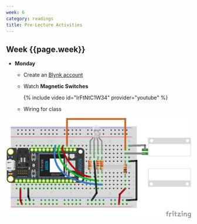 ```yaml
---
week: 6
category: readings
title: Pre-Lecture Activities
---
```


## Week {{page.week}}

* **Monday**
  
  * Create an [Blynk account](https://blynk.cloud/) 
    
  * Watch **Magnetic Switches**
    
    {% include video id="IrFtNtC1W34" provider="youtube" %}
    
  * Wiring for class

![image-20210220175201317](week06.assets/switch-magnetic-door_and_rgb_led_bb.png)

